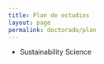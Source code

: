 ```yaml
---
title: Plan de estudios
layout: page
permalink: doctorado/plan
---
```



 -  Sustainability Science
 
